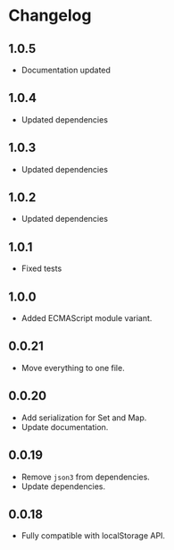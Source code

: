 # Changelog

## 1.0.5

-   Documentation updated

## 1.0.4

-   Updated dependencies

## 1.0.3

-   Updated dependencies

## 1.0.2

-   Updated dependencies

## 1.0.1

-   Fixed tests

## 1.0.0

-   Added ECMAScript module variant.

## 0.0.21

-   Move everything to one file.

## 0.0.20

-   Add serialization for Set and Map.
-   Update documentation.

## 0.0.19

-   Remove `json3` from dependencies.
-   Update dependencies.

## 0.0.18

-   Fully compatible with localStorage API.
